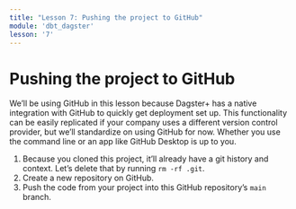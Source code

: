 ```yaml
---
title: "Lesson 7: Pushing the project to GitHub"
module: 'dbt_dagster'
lesson: '7'
---
```


# Pushing the project to GitHub

We’ll be using GitHub in this lesson because Dagster+ has a native integration with GitHub to quickly get deployment set up. This functionality can be easily replicated if your company uses a different version control provider, but we’ll standardize on using GitHub for now. Whether you use the command line or an app like GitHub Desktop is up to you.

1. Because you cloned this project, it’ll already have a git history and context. Let’s delete that by running `rm -rf .git`.
2. Create a new repository on GitHub.
3. Push the code from your project into this GitHub repository’s `main` branch.

